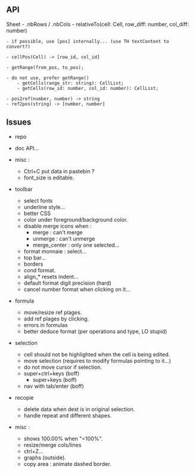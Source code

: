 ## API

Sheet
    - .nbRows / .nbCols
    - relativeTo(cell: Cell, row_diff: number, col_diff: number)

    - if possible, use [pos] internally... (use TH textContent to convert?)

    - cellPos(Cell) -> [row_id, col_id]

    - getRange(from_pos, to_pos);

    - do not use, prefer getRange()
        - getCells(range_str: string): CellList;
        - getCells(row_id: number, col_id: number): CellList;

    - pos2ref(number, number) -> string
    - ref2pos(string) -> [number, number]

## Issues

- repo
- doc API...


- misc :
	- Ctrl+C put data in pastebin ?
	- font_size is editable.
- toolbar
	- select fonts
	- underline style...
	- better CSS
	- color under foreground/background color.
	- disable merge icons when :
		- merge : can't merge
		- unmerge : can't unmerge
		- merge_center : only one selected...
	- format monnaie : select...
	- top bar...
	- borders
	- cond format.
	- align_* resets indent...
	- default format digit precision (hard)
	- cancel number format when clicking on it...
- formula
	- move/resize ref plages.
	- add ref plages by clicking.
	- errors in formulas
	- better deduce format (per operations and type, LO stupid)
- selection
	- cell should not be highlighted when the cell is being edited.
	- move selection (requires to modify formulas pointing to it...)
	- do not move cursor if selection.
	- super+ctrl+keys (boff)
		- super+keys  (boff)
	- nav with tab/enter (boff)
- recopie
	- delete data when dest is in original selection.
	- handle repeat and different shapes.
- misc :
	- shows 100.00% when "=100%".
	- resize/merge cols/lines
	- ctrl+Z...
	- graphs (outside).
	- copy area : animate dashed border.